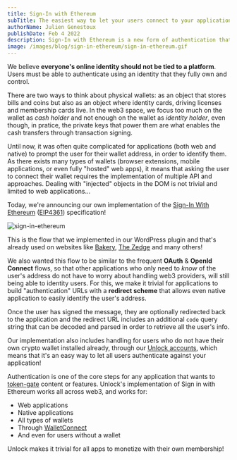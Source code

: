 ```yaml
---
title: Sign-In with Ethereum
subTitle: The easiest way to let your users connect to your applications!
authorName: Julien Genestoux
publishDate: Feb 4 2022
description: Sign-In with Ethereum is a new form of authentication that enables users to control their digital identity through their crypto-wallets.
image: /images/blog/sign-in-ethereum/sign-in-ethereum.gif
---
```


We believe **everyone's online identity should not be tied to a platform**. Users must be able to authenticate using an identity that they fully own and control.

There are two ways to think about physical wallets: as an object that stores bills and coins but also as an object where identity cards, driving licenses and membership cards live. In the web3 space, we focus too much on the wallet as _cash holder_ and not enough on the wallet as _identity holder_, even though, in pratice, the private keys that power them are what enables the cash transfers through transaction signing.

Until now, it was often quite complicated for applications (both web and native) to prompt the user for their wallet address, in order to identify them. As there exists many types of wallets (browser extensions, mobile applications, or even fully "hosted" web apps), it means that asking the user to connect their wallet requires the implementation of multiple API and approaches. Dealing with "injected" objects in the DOM is not trivial and limited to web applications...

Today, we're announcing our own implementation of the [Sign-In With Ethereum](https://docs.unlock-protocol.com/unlock/developers/sign-in-with-ethereum) ([EIP4361](https://eips.ethereum.org/EIPS/eip-4361)) specification!

![sign-in-ethereum](/images/blog/sign-in-ethereum/sign-in-ethereum.gif)

This is the flow that we implemented in our WordPress plugin and that's already used on websites like [Bakery](https://bakery.fyi/), [The Zedge](https://thezedge.com/all-breeds/) and many others!

We also wanted this flow to be similar to the frequent **OAuth** & **OpenId Connect** flows, so that other applications who only need to _know_ of the user's address do not have to worry about handling web3 providers, will still being able to identity users. For this, we make it trivial for applications to build "authentication" URLs with a **redirect scheme** that allows even native application to easily identify the user's address.

Once the user has signed the message, they are optionally redirected back to the application and the redirect URL includes an additional `code` query string that can be decoded and parsed in order to retrieve all the user's info.

Our implementation also includes handling for users who do not have their own crypto wallet installed already, through our [Unlock accounts](https://docs.unlock-protocol.com/unlock/creators/unlock-accounts), which means that it's an easy way to let all users authenticate against your application!

Authentication is one of the core steps for any application that wants to [token-gate](https://docs.unlock-protocol.com/unlock/developers/building-token-gated-applications) content or features. Unlock's implementation of Sign in with Ethereum works all across web3, and works for:

- Web applications
- Native applications
- All types of wallets
- Through [WalletConnect](https://walletconnect.com/)
- And even for users without a wallet

Unlock makes it trivial for all apps to monetize with their own membership!
